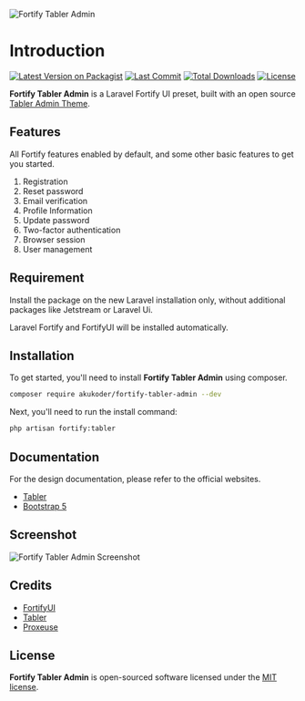 ![Fortify Tabler Admin](https://bitbucket.org/akukoder/fortify-soft-ui/raw/d4aeed12cfdf772bb1a1a069559e1740a6903927/fortify-soft-ui.png)

# Introduction

[![Latest Version on Packagist](https://img.shields.io/packagist/v/akukoder/fortify-soft-ui.svg?style=flat-square)](https://packagist.org/packages/akukoder/fortify-soft-ui)
[![Last Commit](https://img.shields.io/github/last-commit/akukoder/fortify-soft-ui?style=flat-square)](https://packagist.org/packages/akukoder/fortify-soft-ui)
[![Total Downloads](https://img.shields.io/packagist/dt/akukoder/fortify-soft-ui.svg?style=flat-square)](https://packagist.org/packages/akukoder/fortify-soft-ui)
[![License](https://img.shields.io/packagist/l/akukoder/fortify-soft-ui?style=flat-square)](https://packagist.org/packages/akukoder/fortify-soft-ui)

**Fortify Tabler Admin** is a Laravel Fortify UI preset, built with an open source [Tabler Admin Theme](https://tabler.io).

## Features

All Fortify features enabled by default, and some other basic features to get you started.

1. Registration
2. Reset password
3. Email verification
4. Profile Information
5. Update password
6. Two-factor authentication
7. Browser session
8. User management

## Requirement

Install the package on the new Laravel installation only, without additional packages like Jetstream or Laravel Ui.

Laravel Fortify and FortifyUI will be installed automatically.

## Installation

To get started, you'll need to install **Fortify Tabler Admin** using composer.

```bash
composer require akukoder/fortify-tabler-admin --dev
```

Next, you'll need to run the install command:

```bash
php artisan fortify:tabler
```

## Documentation

For the design documentation, please refer to the official websites.

- [Tabler](https://tabler.io)
- [Bootstrap 5](https://getbootstrap.com/)

## Screenshot

![Fortify Tabler Admin Screenshot](https://bitbucket.org/akukoder/fortify-soft-ui/raw/d4aeed12cfdf772bb1a1a069559e1740a6903927/fortify-soft-ui-login.png)

## Credits
- [FortifyUI](https://github.com/zacksmash/fortify-ui)
- [Tabler](https://tabler.io)
- [Proxeuse](https://github.com/Proxeuse/fortify-tabler)

## License

**Fortify Tabler Admin** is open-sourced software licensed under the [MIT license](LICENSE.md).

